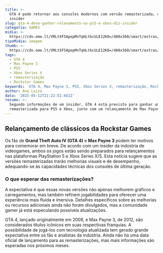 ```yaml
---
title: >-
  GTA 4 pode retornar aos consoles modernos com versão remasterizada, revela
  insider
slug: gta-4-deve-ganhar-relanamento-no-ps5-e-xbox-diz-insider
categoria: GAMES
midia: >-
  https://cdn.ome.lt/VMLtXF5ApepMnTqHLtbcULE12K8=/480x360/smart/extras/conteudos/Captura_de_tela_2025-05-12_164015.png
tipoMidia: imagem
thumb: >-
  https://cdn.ome.lt/VMLtXF5ApepMnTqHLtbcULE12K8=/480x360/smart/extras/conteudos/Captura_de_tela_2025-05-12_164015.png
tags:
  - GTA 4
  - Max Payne 3
  - PS5
  - Xbox Series X
  - remasterização
  - Rockstar Games
keywords: 'GTA 4, Max Payne 3, PS5, Xbox Series X, remasterização, Rockstar Games'
author: Ana Luiza
data: '2025-05-12T21:22:52.682Z'
resumo: >-
  Segundo informações de um insider, GTA 4 está previsto para ganhar uma versão
  remasterizada para PS5 e Xbox, junto com um relançamento de Max Payne 3.
---
```


## Relançamento de clássicos da Rockstar Games

Os fãs de **Grand Theft Auto IV (GTA 4)** e **Max Payne 3** podem ter motivos para comemorar em breve. De acordo com um insider da indústria de videogames, ambos os jogos estão sendo preparados para relançamentos nas plataformas PlayStation 5 e Xbox Series X/S. Esta notícia sugere que as versões remasterizadas trarão melhorias visuais e de desempenho, adequando-se às capacidades técnicas dos consoles de última geração.

### O que esperar das remasterizações?

A expectativa é que essas novas versões não apenas melhorem gráficos e carregamentos, mas também refinem jogabilidades para oferecer uma experiência mais fluida e imersiva. Detalhes específicos sobre as melhorias ou recursos adicionais ainda não foram divulgados, mas a comunidade gamer já está especulando possíveis atualizações.

GTA 4, lançado originalmente em 2008, e Max Payne 3, de 2012, são considerados títulos icônicos em suas respectivas franquias. A possibilidade de jogá-los com tecnologia atualizada tem gerado grande expectativa entre os fãs e analistas da indústria. Ainda não há uma data oficial de lançamento para as remasterizações, mas mais informações são esperadas nos próximos meses.
